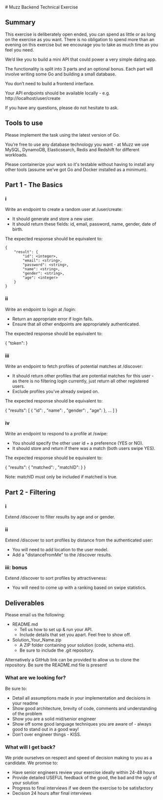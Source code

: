 # Muzz Backend Technical Exercise

## Summary

This exercise is deliberately open ended, you can spend as little or as long on the exercise as you want. There is no obligation to spend more than an evening on this exercise but we encourage you to take as much time as you feel you need.

We’d like you to build a mini API that could power a very simple dating app.

The functionality is split into 3 parts and an optional bonus. Each part will involve writing some Go and building a small database.

You don’t need to build a frontend interface.

Your API endpoints should be available locally - e.g. http://localhost/user/create

If you have any questions, please do not hesitate to ask.

## Tools to use

Please implement the task using the latest version of Go.

You’re free to use any database technology you want - at Muzz we use MySQL, DynamoDB, Elasticsearch, Redis and Redshift for different workloads.

Please containerize your work so it's testable without having to install any other tools (assume we’ve got Go and Docker installed as a minimum).


## Part 1 - The Basics

### i

Write an endpoint to create a random user at /user/create: 

- It should generate and store a new user. 
- It should return these fields: id, email, password, name, gender, date of birth.
	
The expected response should be equivalent to:

```
{
    "result": {
        "id": <integer>,
        "email": <string>,
        "password": <string>,
        "name": <string>,
        "gender": <string>,
        "age": <integer>
    }
}
```

### ii

Write an endpoint to login at /login:
- Return an appropriate error if login fails.
- Ensure that all other endpoints are appropriately authenticated.

The expected response should be equivalent to:


{
     "token": <string>
}

### iii

Write an endpoint to fetch profiles of potential matches at /discover:

- It should return other profiles that are potential matches for this user - as there is no filtering login currently, just return all other registered users.
- Exclude profiles you’ve already swiped on.

The expected response should be equivalent to:

{
    "results": [
        {
            "id": <integer>,
            "name": <string>,
            "gender": <string>,
            "age": <integer>
        }, 
        ...
    ]
}

			
### iv

Write an endpoint to respond to a profile at /swipe:

- You should specify the other user id + a preference (YES or NO).
- It should store and return if there was a match (both users swipe YES).

The expected response should be equivalent to:

{
    "results": {
        "matched": <bool>,
        "matchID": <integer>
    }
}

Note: matchID must only be included if matched is true.	

## Part 2 - Filtering

### i

Extend /discover to filter results by age and or gender.

### ii

Extend /discover to sort profiles by distance from the authenticated user: 

- You will need to add location to the user model.
- Add a "distanceFromMe" to the /discover results.

### iii: bonus

Extend /discover to sort profiles by attractiveness:

- You will need to come up with a ranking based on swipe statistics.


## Deliverables

Please email us the following: 

- README.md 
  - Tell us how to set up & run your API.
  - Include details that set you apart. Feel free to show off.
- Solution_Your_Name.zip
  - A ZIP folder containing your solution (code, schema etc).
  - Be sure to include the .git repository.

Alternatively a GitHub link can be provided to allow us to clone the repository. Be sure the README.md file is present!


### What are we looking for?

Be sure to:

- Detail all assumptions made in your implementation and decisions in your readme
- Show good architecture, brevity of code, comments and understanding of the problem
- Show you are a solid mid/senior engineer 
- Show off some good language  techniques you are aware of - always good to stand out in a good way!
- Don’t over engineer things - KISS.

### What will I get back?

We pride ourselves on respect and speed of decision making to you as a candidate.  We promise to:

- Have senior engineers review your exercise ideally within 24-48 hours
- Provide detailed USEFUL feedback of the good, the bad and the ugly of your solution
- Progress to final interviews if we deem the exercise to be satisfactory
- Decision 24 hours after final interviews
